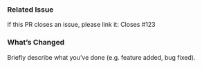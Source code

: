 ### Related Issue

If this PR closes an issue, please link it:
Closes #123

### What’s Changed

Briefly describe what you’ve done (e.g. feature added, bug fixed).
